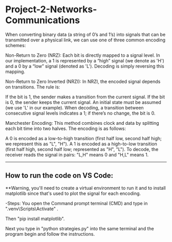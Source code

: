 # Project-2-Networks-Communications

When converting binary data (a string of 0’s and 1’s) into signals that can be transmitted over a physical link, we can use one of three common encoding schemes:

Non-Return to Zero (NRZ):
Each bit is directly mapped to a signal level. In our implementation, a 1 is represented by a “high” signal (we denote as 'H') and a 0 by a “low” signal (denoted as 'L'). Decoding is simply reversing this mapping.

Non-Return to Zero Inverted (NRZI):
In NRZI, the encoded signal depends on transitions. The rule is:

If the bit is 1, the sender makes a transition from the current signal.
If the bit is 0, the sender keeps the current signal.
An initial state must be assumed (we use 'L' in our example). When decoding, a transition between consecutive signal levels indicates a 1; if there’s no change, the bit is 0.

Manchester Encoding:
This method combines clock and data by splitting each bit time into two halves. The encoding is as follows:

A 0 is encoded as a low-to-high transition (first half low, second half high; we represent this as "L", "H").
A 1 is encoded as a high-to-low transition (first half high, second half low; represented as "H", "L").
To decode, the receiver reads the signal in pairs: "L,H" means 0 and "H,L" means 1.

-----------------------------------------------------------------------------------------------------------
How to run the code on VS Code:
-
**Warning, you'll need to create a virtual environment to run it and to install matplotlib since that's used to plot the signal for each encoding.

-Steps: 
You open the Command prompt terminal (CMD) and type in ".venv\Scripts\Activate" . 

Then "pip install matplotlib".


Next you type in "python strategies.py" into the same terminal and the program begin and follow the instructions.
